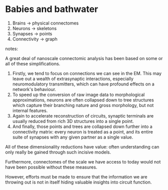 # Babies and bathwater

1. Brains &rarr; physical connectomes
2. Neurons &rarr; skeletons
3. Synapses &rarr; points
4. Connectivity &rarr; graph

notes:

A great deal of nanoscale connectomic analysis has been based on some or
all of these simplifications.

1. Firstly, we tend to focus on connections we can see in the EM.
This may leave out a wealth of extrasynaptic interactions,
especially neuromodulatory transmitters, which can have profound effects
on a network's behaviour.
2. To speed up the conversion of raw image data to morphological
approximations, neurons are often collapsed down to tree structures
which capture their branching nature and gross morphology, but not
internal features.
3. Again to accelerate reconstruction of circuits, synaptic terminals
 are usually reduced from rich 3D structures into a single point.
4. And finally, those points and trees are collapsed down further into
a connectivity matrix: every neuron is treated as a point, and its 
entire suite of synapses with any given partner as a single value.

All of these dimensionality reductions have value: often understanding
can only really be gained through such incisive models.

Furthermore, connectomes of the scale we have access to today would not
have been possible without these measures.

However, efforts must be made to ensure that the information we are
throwing out is not in itself hiding valuable insights into circuit
function.
